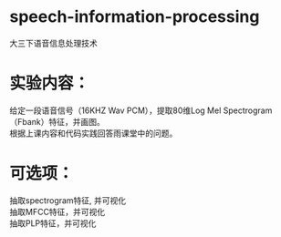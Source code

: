 # speech-information-processing
大三下语音信息处理技术<br>
# 实验内容：
给定一段语音信号（16KHZ Wav PCM），提取80维Log Mel Spectrogram（Fbank）特征，并画图。<br>
根据上课内容和代码实践回答雨课堂中的问题。<br>
# 可选项：
抽取spectrogram特征, 并可视化<br>
抽取MFCC特征，并可视化<br>
抽取PLP特征，并可视化<br>


